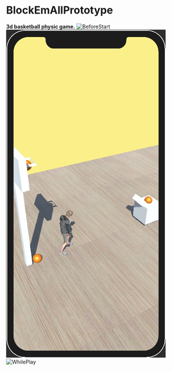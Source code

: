 # BlockEmAllPrototype
 **3d basketball physic game.**
![BeforeStart](BeforeStart.Jjpg)
![AfterStart](AfterStart.jpg)
![WhilePlay](WhilePlayt.jpg)
